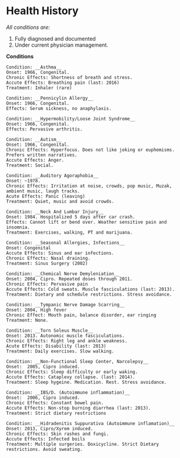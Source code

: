 # Health History

*All conditions are:*
1. Fully diagnosed and documented
2. Under current physician management.

__Conditions__

    Condition: __Asthma__  
    Onset: 1966, Congenital.
    Chronic Effects: Shortness of breath and stress.
    Accute Effects: Breathing pain (last: 2016)
    Treatment: Inhaler (rare)

    Condition: __Pennicylin Allergy__
    Onset: 1966, Congenital.
    Effects: Serum sickness, no anaphylaxis. 

    Condition: __Hypermobility/Loose Joint Syndrome__
    Onset: 1966, Congenital.
    Effects: Pervasive arthritis.

    Condition: __Autism__ 
    Onset: 1966, Congenital.
    Chronic Effects: Hyperfocus. Does not like joking or euphemisms. Prefers written narratives.
    Accute Effects: Anger. 
    Treatment: Social.
    
    Condition: __Auditory Agoraphobia__ 
    Onset: ~1978.
    Chronic Effects: Irritation at noise, crowds, pop music, Muzak, ambient music, laugh tracks.
    Acute Effects: Panic (leaving)
    Treatment: Quiet, music and avoid crowds.

    Condition: __Neck And Lumbar Injury__
    Onset: 1984. Hospitalized 5 days after car crash.
    Effects: Cannot lift or bend over. Weather sensitive pain and insomnia. 
    Treatment: Exercises, walking, PT and marijuana.

    Condition: __Seasonal Allergies, Infections__
    Onset: Congenital
    Accute Effects: Sinus and ear infections.
    Chronic Effects: Nasal draining.
    Treatment: Sinus Surgery (2002)
    
    Condition: __Chemical Nerve Demyleniation__
    Onset: 2004, Cipro. Repeated doses through 2011.
    Chronic Effects: Pervasive pain
    Accute Effects: Cold sweats. Muscle fasciculations (last: 2013).
    Treatment: Dietary and schedule restrictions. Stress avoidance.

    Condition: __Tympanic Nerve Damage Scarring__
    Onset: 2004, High fever
    Chronic Effect: Mouth pain, balance disorder, ear ringing
    Treatment: None.

    Condition: __Torn Soleus Muscle__
    Onset: 2013. Autonomic muscle fasciculations.
    Chronic Effects: Right leg and ankle weakness.
    Acute Effects: Disability (last: 2013)
    Treatment: Daily exercises. Slow walking.

    Condition: __Non-Functional Sleep Center, Narcolepsy__
    Onset:  2005, Cipro induced.
    Chronic Effects: Sleep difficulty or early waking.
    Accute Effects: Cataplexy collapse. (last: 2014).
    Treatment: Sleep hygeine. Medication. Rest. Stress avoidance.

    Condition: __IBS/D. (Autoimmune inflammation)__
    Onset:  2006, Cipro induced.
    Chronic Effects: Constant bowel pain. 
    Accute Effects: Non-stop burning diarrhea (last: 2013). 
    Treatment: Strict dietary restrictions 

    Condition: __Hidradenitis Suppurativa (Autoimmune inflamation)__ 
    Onset: 2013, Cipro/Xyrem induced.
    Chronic Effects: Skin rashes and fungi.
    Accute Effects: Infected boils
    Treatment: Multiple surgeries. Doxicycline. Strict Dietary restrictions. Avoid sweating. 

